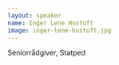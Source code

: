 ```yaml
---
layout: speaker
name: Inger Lene Hustuft
image: inger-lene-hustuft.jpg
---
```

Seniorrådgiver, Statped
